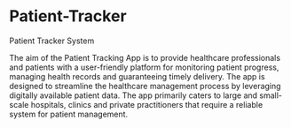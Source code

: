 # Patient-Tracker
Patient Tracker System

The aim of the Patient Tracking App is to provide healthcare professionals and patients with a user-friendly platform for monitoring patient progress, managing health records and guaranteeing timely delivery. The app is designed to streamline the healthcare management process by leveraging digitally available patient data. The app primarily caters to large and small-scale hospitals, clinics and private practitioners that require a reliable system for patient management.